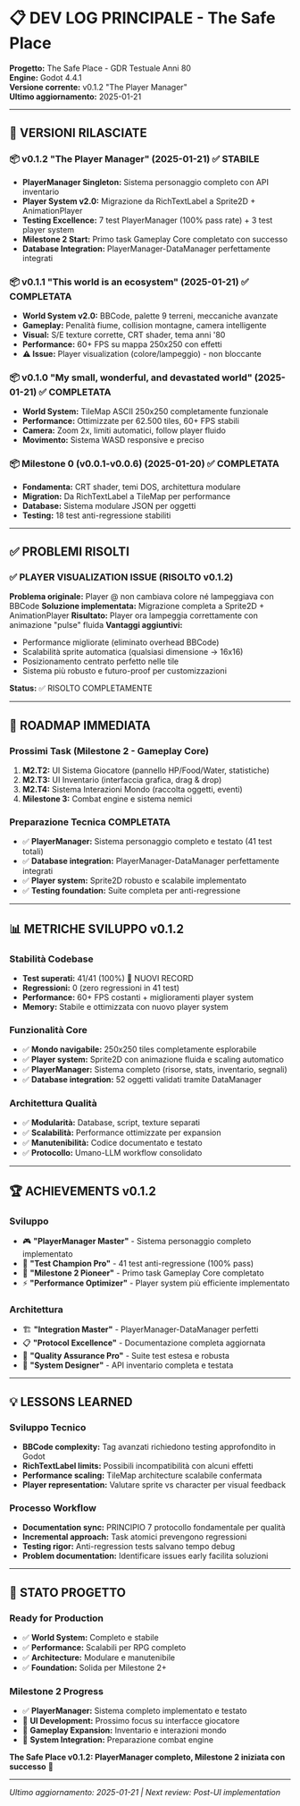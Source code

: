 # 📋 DEV LOG PRINCIPALE - The Safe Place

**Progetto:** The Safe Place - GDR Testuale Anni 80  
**Engine:** Godot 4.4.1  
**Versione corrente:** v0.1.2 "The Player Manager"  
**Ultimo aggiornamento:** 2025-01-21

---

## 🎯 **VERSIONI RILASCIATE**

### **📦 v0.1.2 "The Player Manager" (2025-01-21)** ✅ STABILE
- **PlayerManager Singleton:** Sistema personaggio completo con API inventario
- **Player System v2.0:** Migrazione da RichTextLabel a Sprite2D + AnimationPlayer
- **Testing Excellence:** 7 test PlayerManager (100% pass rate) + 3 test player system
- **Milestone 2 Start:** Primo task Gameplay Core completato con successo
- **Database Integration:** PlayerManager-DataManager perfettamente integrati

### **📦 v0.1.1 "This world is an ecosystem" (2025-01-21)** ✅ COMPLETATA
- **World System v2.0:** BBCode, palette 9 terreni, meccaniche avanzate
- **Gameplay:** Penalità fiume, collision montagne, camera intelligente
- **Visual:** S/E texture corrette, CRT shader, tema anni '80
- **Performance:** 60+ FPS su mappa 250x250 con effetti
- **⚠️ Issue:** Player visualization (colore/lampeggio) - non bloccante

### **📦 v0.1.0 "My small, wonderful, and devastated world" (2025-01-21)** ✅ COMPLETATA
- **World System:** TileMap ASCII 250x250 completamente funzionale
- **Performance:** Ottimizzate per 62.500 tiles, 60+ FPS stabili
- **Camera:** Zoom 2x, limiti automatici, follow player fluido
- **Movimento:** Sistema WASD responsive e preciso

### **📦 Milestone 0 (v0.0.1-v0.0.6) (2025-01-20)** ✅ COMPLETATA
- **Fondamenta:** CRT shader, temi DOS, architettura modulare
- **Migration:** Da RichTextLabel a TileMap per performance
- **Database:** Sistema modulare JSON per oggetti
- **Testing:** 18 test anti-regressione stabiliti

---

## ✅ **PROBLEMI RISOLTI**

### **✅ PLAYER VISUALIZATION ISSUE (RISOLTO v0.1.2)**
**Problema originale:** Player @ non cambiava colore né lampeggiava con BBCode
**Soluzione implementata:** Migrazione completa a Sprite2D + AnimationPlayer
**Risultato:** Player ora lampeggia correttamente con animazione "pulse" fluida
**Vantaggi aggiuntivi:**
- Performance migliorate (eliminato overhead BBCode)
- Scalabilità sprite automatica (qualsiasi dimensione → 16x16)
- Posizionamento centrato perfetto nelle tile
- Sistema più robusto e futuro-proof per customizzazioni

**Status:** ✅ RISOLTO COMPLETAMENTE

---

## 🚀 **ROADMAP IMMEDIATA**

### **Prossimi Task (Milestone 2 - Gameplay Core)**
1. **M2.T2:** UI Sistema Giocatore (pannello HP/Food/Water, statistiche)
2. **M2.T3:** UI Inventario (interfaccia grafica, drag & drop)
3. **M2.T4:** Sistema Interazioni Mondo (raccolta oggetti, eventi)
4. **Milestone 3:** Combat engine e sistema nemici

### **Preparazione Tecnica COMPLETATA**
- ✅ **PlayerManager:** Sistema personaggio completo e testato (41 test totali)
- ✅ **Database integration:** PlayerManager-DataManager perfettamente integrati
- ✅ **Player system:** Sprite2D robusto e scalabile implementato
- ✅ **Testing foundation:** Suite completa per anti-regressione

---

## 📊 **METRICHE SVILUPPO v0.1.2**

### **Stabilità Codebase**
- **Test superati:** 41/41 (100%) 🎉 NUOVI RECORD
- **Regressioni:** 0 (zero regressioni in 41 test)
- **Performance:** 60+ FPS costanti + miglioramenti player system
- **Memory:** Stabile e ottimizzata con nuovo player system

### **Funzionalità Core**
- ✅ **Mondo navigabile:** 250x250 tiles completamente esplorabile
- ✅ **Player system:** Sprite2D con animazione fluida e scaling automatico
- ✅ **PlayerManager:** Sistema completo (risorse, stats, inventario, segnali)
- ✅ **Database integration:** 52 oggetti validati tramite DataManager

### **Architettura Qualità**
- ✅ **Modularità:** Database, script, texture separati
- ✅ **Scalabilità:** Performance ottimizzate per expansion
- ✅ **Manutenibilità:** Codice documentato e testato
- ✅ **Protocollo:** Umano-LLM workflow consolidato

---

## 🏆 **ACHIEVEMENTS v0.1.2**

### **Sviluppo**
- 🎮 **"PlayerManager Master"** - Sistema personaggio completo implementato
- 🧪 **"Test Champion Pro"** - 41 test anti-regressione (100% pass)
- 🚀 **"Milestone 2 Pioneer"** - Primo task Gameplay Core completato
- ⚡ **"Performance Optimizer"** - Player system più efficiente implementato

### **Architettura**
- 🏗️ **"Integration Master"** - PlayerManager-DataManager perfetti
- 📋 **"Protocol Excellence"** - Documentazione completa aggiornata
- 🔬 **"Quality Assurance Pro"** - Suite test estesa e robusta
- 🎯 **"System Designer"** - API inventario completa e testata

---

## 💡 **LESSONS LEARNED**

### **Sviluppo Tecnico**
- **BBCode complexity:** Tag avanzati richiedono testing approfondito in Godot
- **RichTextLabel limits:** Possibili incompatibilità con alcuni effetti
- **Performance scaling:** TileMap architecture scalabile confermata
- **Player representation:** Valutare sprite vs character per visual feedback

### **Processo Workflow**
- **Documentation sync:** PRINCIPIO 7 protocollo fondamentale per qualità
- **Incremental approach:** Task atomici prevengono regressioni
- **Testing rigor:** Anti-regression tests salvano tempo debug
- **Problem documentation:** Identificare issues early facilita soluzioni

---

## 🎯 **STATO PROGETTO**

### **Ready for Production**
- ✅ **World System:** Completo e stabile
- ✅ **Performance:** Scalabili per RPG completo
- ✅ **Architecture:** Modulare e manutenibile
- ✅ **Foundation:** Solida per Milestone 2+

### **Milestone 2 Progress**
- ✅ **PlayerManager:** Sistema completo implementato e testato
- 🔄 **UI Development:** Prossimo focus su interfacce giocatore
- 🔄 **Gameplay Expansion:** Inventario e interazioni mondo
- 🔄 **System Integration:** Preparazione combat engine

**The Safe Place v0.1.2: PlayerManager completo, Milestone 2 iniziata con successo** 🚀

---

*Ultimo aggiornamento: 2025-01-21 | Next review: Post-UI implementation* 